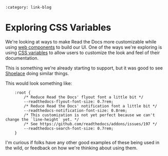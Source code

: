 ```{post} Jan 08, 2025
:category: link-blog
```

# Exploring CSS Variables

We're looking at ways to make Read the Docs more customizable while
using [web
components](https://developer.mozilla.org/en-US/docs/Web/Web_Components)
to build our UI. One of the ways we're exploring is using [CSS
variables](https://developer.mozilla.org/en-US/docs/Web/CSS/Using_CSS_custom_properties)
to allow users to customize the look and feel of their documentation.

This is something we're already starting to support, but it was good to
see
[Shoelace](https://shoelace.style/getting-started/customizing#design-tokens)
doing similar things.

This would look something like:

        :root {
            /* Reduce Read the Docs' flyout font a little bit */
            --readthedocs-flyout-font-size: 0.7rem;
            /* Reduce Read the Docs' notification font a little bit */
            --readthedocs-notification-font-size: 0.8rem;
            /* This customization is not yet perfect because we can't change the `line-height` yet. */
            /* See https://github.com/readthedocs/addons/issues/197 */
            --readthedocs-search-font-size: 0.7rem;
        }

I'm curious if folks have any other good examples of these being used in
the wild, or feedback on how we're thinking about using them.
